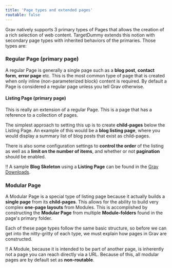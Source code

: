 ```yaml
---
title: 'Page types and extended pages'
routable: false
---
```


Grav natively supports 3 primary types of Pages that allows the creation of a rich selection of web content. TargetDummy extends this notion with secondary page types with inherited behaviors of the primaries. Those types are:

### Regular Page (primary page)

A regular Page is generally a single page such as a **blog post**, **contact form**, **error page** etc. This is the most common type of page that is created when only inline (non-parameterized block) content is required. By default a Page is considered a regular page unless you tell Grav otherwise.

#### Listing Page (primary page)

This is really an extension of a regular Page. This is a page that has a reference to a collection of pages.

The simplest approach to setting this up is to create **child-pages** below the Listing Page. An example of this would be a **blog listing page**, where you would display a summary list of blog posts that exist as child-pages.

There is also some configuration settings to **control the order** of the listing as well as a **limit on the number of items**, and whether or not **pagination** should be enabled.

!! A sample **Blog Skeleton** using a **Listing Page** can be found in the [Grav Downloads](https://getgrav.org/downloads/skeletons).

### Modular Page

A Modular Page is a special type of listing page because it actually builds a **single page** from its **child-pages**. This allows for the ability to build very complex **one-page layouts** from Modules. This is accomplished by constructing the **Modular Page** from multiple **Module-folders** found in the page's primary folder.

Each of these page types follow the same basic structure, so before we can get into the nitty-gritty of each type, we must explain how pages in Grav are constructed.

!! A Module, because it is intended to be part of another page, is inherently not a page you can reach directly via a URL. Because of this, all modular pages are by default set as **non-routable**.